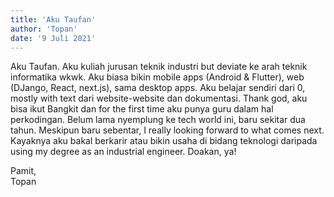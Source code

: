 ```yaml
---
title: 'Aku Taufan'
author: 'Topan'
date: '9 Juli 2021'
---
```

Aku Taufan. Aku kuliah jurusan teknik industri but deviate ke arah teknik informatika wkwk. Aku biasa bikin mobile apps (Android & Flutter), web (DJango, React, next.js), 
sama desktop apps. Aku belajar sendiri dari 0, mostly with text dari website-website dan dokumentasi. Thank god, 
aku bisa ikut Bangkit dan for the first time aku punya guru dalam hal perkodingan. Belum lama nyemplung ke tech world ini, baru sekitar dua tahun. Meskipun baru sebentar, I really looking forward to what 
comes next. Kayaknya aku bakal berkarir atau bikin usaha di bidang teknologi daripada using my degree as an industrial engineer. Doakan, ya!  

Pamit,  
Topan
